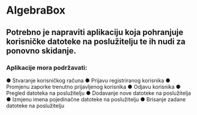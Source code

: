 # AlgebraBox
## Potrebno je napraviti aplikaciju koja pohranjuje korisničke datoteke na poslužitelju te ih nudi za ponovno skidanje.

### Aplikacije mora podržavati:
● Stvaranje korisničkog računa
● Prijavu registriranog korisnika
● Promjenu zaporke trenutno prijavljenog korisnika
● Odjavu korisnika
● Pregled datoteka na poslužitelju
● Dodavanje nove datoteke na poslužitelja
● Izmjenu imena pojedinačne datoteke na poslužitelju
● Brisanje zadane datoteke na poslužitelju

